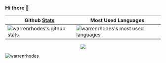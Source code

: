 ### Hi there 👋

| Github [Stats](https://github.com/anuraghazra/github-readme-stats) | Most Used Languages |
|---|---|
| <picture><source media="(prefers-color-scheme: dark)" srcset="https://github-readme-stats.vercel.app/api?username=warrenrhodes&show=reviews&hide=stars&show_icons=true&hide_title=true&rank_icon=percentile&text_bold=false&title_color=1155aa&text_color=eeeeee&icon_color=66ccff&bg_color=00000000&hide_border=true" /><img alt="warrenrhodes's github stats" src="https://github-readme-stats.vercel.app/api?username=warrenrhodes&show=reviews&hide=stars&show_icons=true&hide_title=true&rank_icon=percentile&text_bold=false&title_color=1155aa&text_color=666666&icon_color=66ccff&hide_border=true" /></picture> | <picture><source media="(prefers-color-scheme: dark)" srcset="https://github-readme-stats.vercel.app/api/top-langs?username=warrenrhodes&hide_title=true&hide_border=true&layout=compact&text_color=eeeeee&bg_color=00000000"><img alt="warrenrhodes's most used languages" src="https://github-readme-stats.vercel.app/api/top-langs?username=warrenrhodes&hide_title=true&hide_border=true&layout=compact"></picture> |

<p align="center">
  <a href="https://yhype.me"><img src="https://komarev.com/ghpvc/?username=warrenrhodes&color=66ccff" /></a>
</p>
<p><img align="center" src="https://github-readme-streak-stats.herokuapp.com/?user=warrenrhodes&" alt="warrenrhodes" /></p>

<!--
**warrenrhodes/warrenrhodes** is a ✨ _special_ ✨ repository because its `README.md` (this file) appears on your GitHub profile.

Here are some ideas to get you started:

- 🔭 I’m currently working on ...
- 🌱 I’m currently learning ...
- 👯 I’m looking to collaborate on ...
- 🤔 I’m looking for help with ...
- 💬 Ask me about ...
- 📫 How to reach me: ...
- 😄 Pronouns: ...
- ⚡ Fun fact: ...
-->
